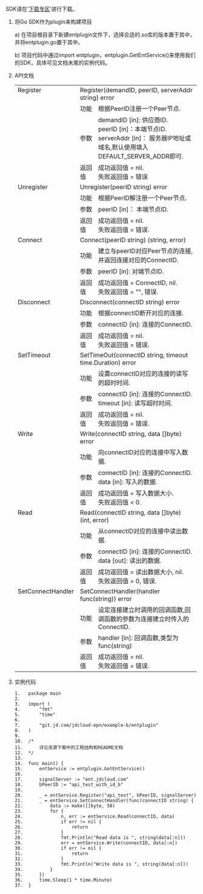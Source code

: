 SDK请在‘[下载专区](#_下载专区)’进行下载。

1. 将Go SDK作为plugin来构建项目

   a) 在项目根目录下新建entplugin文件下，选择合适的.so库的版本置于其中，并将entplugin.go置于其中。

   b) 项目代码中通过import entplugin，entplugin.GetEntService()来使用我们的SDK，具体可见文档末尾的实例代码。

2. API文档

   <table>
     <tr valign="top">
       <td rowspan="4">Register</td>
       <td colspan="2">Register(demandID, peerID, serverAddr string) error</td>
     </tr>
     <tr>
       <td>功能</td>
       <td>根据PeerID注册一个Peer节点.</td>
     </tr>
     <tr>
       <td>参数</td>
       <td>demandID [in]: 供应商ID.<br>
   		peerID [in]：本端节点ID.<br>
   		serverAddr [in]： 服务器IP地址或域名,默认使用填入DEFAULT_SERVER_ADDR即可.
   	</td>
     </tr>
     <tr>
       <td width="10%">返回值</td>
       <td>成功返回值 = nil.<br>
   		失败返回值 = 错误
   	</td>
     </tr>
     <tr valign="top">
       <td rowspan="4">Unregister</td>
       <td colspan="2">Unregister(peerID string) error</td>
     </tr>
     <tr>
       <td>功能</td>
       <td>根据PeerID解注册一个Peer节点.</td>
     </tr>
     <tr>
       <td>参数</td>
       <td>peerID [in]： 本端节点ID.</td>
     </tr>
     <tr>
       <td>返回值</td>
       <td>成功返回值 = nil.<br>
   		失败返回值 = 错误.
   	</td>
     </tr>
     <tr valign="top">
       <td rowspan="4">Connect</td>
       <td colspan="2">Connect(peerID string) (string, error)</td>
     </tr>
     <tr>
       <td>功能</td>
       <td>建立与peerID对应Peer节点的连接,并返回连接对应的ConnectID.</td>
     </tr>
     <tr>
       <td>参数</td>
       <td>peerID [in]: 对端节点ID.</td>
     </tr>
     <tr>
       <td>返回值</td>
       <td>成功返回值 = ConnectID, nil.<br>
   		失败返回值 = "", 错误.
   	</td>
     </tr>
     <tr valign="top">
       <td rowspan="4">Disconnect</td>
       <td colspan="2">Disconnect(connectID string) error</td>
     </tr>
     <tr>
       <td>功能</td>
       <td>根据connectID断开对应的连接.</td>
     </tr>
     <tr>
       <td>参数</td>
       <td>connectID [in]: 连接的ConnectID.</td>
     </tr>
     <tr>
       <td>返回值</td>
       <td>成功返回值 = nil.<br>
   		失败返回值 = 错误.
   	</td>
     </tr>
     <tr valign="top">
       <td rowspan="4">SetTimeout</td>
       <td colspan="2">SetTimeOut(connectID string, timeout time.Duration) error</td>
     </tr>
     <tr>
       <td>功能</td>
       <td>设置connectID对应的连接的读写的超时时间.</td>
     </tr>
     <tr>
       <td>参数</td>
       <td>connectID [in]: 连接的ConnectID.<br>
   		timeout [in]: 读写超时时间.
   	</td>
     </tr>
     <tr>
       <td>返回值</td>
       <td>成功返回值 = nil.<br>
   		失败返回值 = 错误.
   	</td>
     </tr>
     <tr valign="top">
       <td rowspan="4">Write</td>
       <td colspan="2">Write(connectID string, data []byte) error</td>
     </tr>
     <tr>
       <td>功能</td>
       <td>向connectID对应的连接中写入数据.</td>
     </tr>
     <tr>
       <td>参数</td>
       <td>connectID [in]: 连接的ConnectID.<br>
   		data [in]: 写入的数据.
   	</td>
     </tr>
     <tr>
       <td>返回值</td>
       <td>成功返回值 = 写入数据大小.<br>
   		失败返回值 < 0.
   	</td>
     </tr>
     <tr valign="top">
       <td rowspan="4">Read</td>
       <td colspan="2">Read(connectID string, data []byte) (int, error)</td>
     </tr>
     <tr>
       <td>功能</td>
       <td>从connectID对应的连接中读出数据.</td>
     </tr>
     <tr>
       <td>参数</td>
       <td>connectID [in]: 连接的ConnectID.<br>
   		data [out]: 读出的数据.
   	</td>
     </tr>
     <tr>
       <td>返回值</td>
       <td>成功返回值 = 读出数据大小, nil.<br>
   		失败返回值 = 0, 错误.
   	</td>
     </tr>
     <tr valign="top">
       <td rowspan="4">SetConnectHandler</td>
       <td colspan="2">SetConnectHandler(handler func(string)) error</td>
     </tr>
     <tr>
       <td>功能</td>
       <td>设定连接建立时调用的回调函数,回调函数的参数为连接建立时传入的ConnectID.</td>
     </tr>
     <tr>
       <td>参数</td>
       <td>handler [in]: 回调函数,类型为func(string)</td>
     </tr>
     <tr>
       <td>返回值</td>
       <td>成功返回值 = nil.<br>
   		失败返回值 = 错误.
   	</td>
     </tr>
   </table>

3. 实例代码

   ```
   1.	package main
   2.	 
   3.	import (
   4.	    "fmt"
   5.	    "time"
   6.	 
   7.	    "git.jd.com/jdcloud-epn/example-b/entplugin"
   8.	)
   9.	 
   10.	/*
   11.	    详见资源下载中的工程结构和README文档
   12.	*/
   13.	 
   14.	func main() {
   15.	    entService := entplugin.GetEntService()
   16.	 
   17.	    signalServer := "ent.jdcloud.com"
   18.	    bPeerID := "api_test_with_id_b"
   19.	 
   20.	    _ = entService.Register("api_test", bPeerID, signalServer)
   21.	    _ = entService.SetConnectHandler(func(connectID string) {
   22.	        data := make([]byte, 50)
   23.	        for {
   24.	            n, err := entService.Read(connectID, data)
   25.	            if err != nil {
   26.	                return
   27.	            }
   28.	            fmt.Println("Read data is ", string(data[:n]))
   29.	            err = entService.Write(connectID, data[:n])
   30.	            if err != nil {
   31.	                return
   32.	            }
   33.	            fmt.Println("Write data is ", string(data[:n]))
   34.	        }
   35.	    })
   36.	    time.Sleep(1 * time.Minute)
   37.	}
   ```

